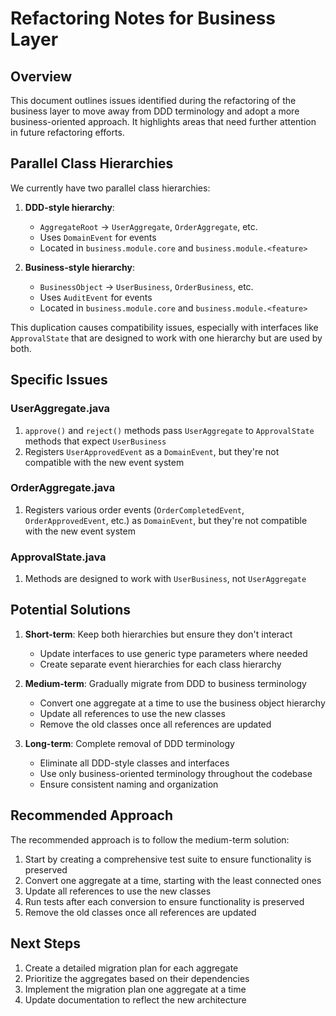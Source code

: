 # Refactoring Notes for Business Layer

## Overview

This document outlines issues identified during the refactoring of the business layer to move away from DDD terminology
and adopt a more business-oriented approach. It highlights areas that need further attention in future refactoring
efforts.

## Parallel Class Hierarchies

We currently have two parallel class hierarchies:

1. **DDD-style hierarchy**:
    - `AggregateRoot` -> `UserAggregate`, `OrderAggregate`, etc.
    - Uses `DomainEvent` for events
    - Located in `business.module.core` and `business.module.<feature>`

2. **Business-style hierarchy**:
    - `BusinessObject` -> `UserBusiness`, `OrderBusiness`, etc.
    - Uses `AuditEvent` for events
    - Located in `business.module.core` and `business.module.<feature>`

This duplication causes compatibility issues, especially with interfaces like `ApprovalState` that are designed to work
with one hierarchy but are used by both.

## Specific Issues

### UserAggregate.java

1. `approve()` and `reject()` methods pass `UserAggregate` to `ApprovalState` methods that expect `UserBusiness`
2. Registers `UserApprovedEvent` as a `DomainEvent`, but they're not compatible with the new event system

### OrderAggregate.java

1. Registers various order events (`OrderCompletedEvent`, `OrderApprovedEvent`, etc.) as `DomainEvent`, but they're not
   compatible with the new event system

### ApprovalState.java

1. Methods are designed to work with `UserBusiness`, not `UserAggregate`

## Potential Solutions

1. **Short-term**: Keep both hierarchies but ensure they don't interact
    - Update interfaces to use generic type parameters where needed
    - Create separate event hierarchies for each class hierarchy

2. **Medium-term**: Gradually migrate from DDD to business terminology
    - Convert one aggregate at a time to use the business object hierarchy
    - Update all references to use the new classes
    - Remove the old classes once all references are updated

3. **Long-term**: Complete removal of DDD terminology
    - Eliminate all DDD-style classes and interfaces
    - Use only business-oriented terminology throughout the codebase
    - Ensure consistent naming and organization

## Recommended Approach

The recommended approach is to follow the medium-term solution:

1. Start by creating a comprehensive test suite to ensure functionality is preserved
2. Convert one aggregate at a time, starting with the least connected ones
3. Update all references to use the new classes
4. Run tests after each conversion to ensure functionality is preserved
5. Remove the old classes once all references are updated

## Next Steps

1. Create a detailed migration plan for each aggregate
2. Prioritize the aggregates based on their dependencies
3. Implement the migration plan one aggregate at a time
4. Update documentation to reflect the new architecture